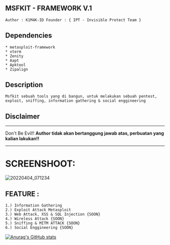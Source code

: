 ## MSFKIT - FRAMEWORK V.1
```
Author : K1M4K-ID Founder : { IPT - Invisible Protect Team }
```



## Dependencies
```
* metasploit-framework
* xterm
* Zenity
* Aapt
* Apktool
* Zipalign
```

## Description
 ```
Msfkit sebuah tools yang di bangun, untuk melakukan sebuah pentest, exploit, sniffing, information gathering & social enggineering
 ```
 
## Disclaimer
*** 
Don't Be Evil!! <b>Author tidak akan bertanggung jawab atas, perbuatan yang kalian lakukan!!</b>
***
 
# SCREENSHOOT:


![20220404_071234](https://user-images.githubusercontent.com/46388169/161455347-4d120f02-c18a-4b5f-96aa-cf369512dbce.jpg)




## FEATURE : 
```  
1.) Information Gathering 
2.) Exploit Attack Metasploit
3.) Web Attack, XSS & SQL Injection {SOON}
4.) Wireless Attack {SOON}
5.) Sniffing & MITM ATTACK {SOON}
6.) Social Enggineering {SOON}  
```


[![Anurag's GitHub stats](https://github-readme-stats.vercel.app/api?username=K1M4K-ID)](https://github.com/anuraghazra/github-readme-stats)
